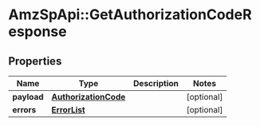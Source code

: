 # AmzSpApi::GetAuthorizationCodeResponse

## Properties
Name | Type | Description | Notes
------------ | ------------- | ------------- | -------------
**payload** | [**AuthorizationCode**](AuthorizationCode.md) |  | [optional] 
**errors** | [**ErrorList**](ErrorList.md) |  | [optional] 

